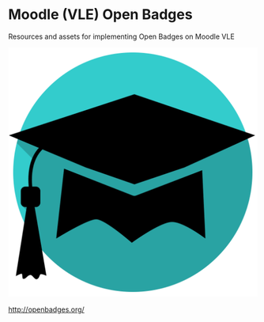 # Moodle (VLE) Open Badges
Resources and assets for implementing  Open Badges on Moodle VLE

![readme banner](/badges_assets/badgeUniCap.png)

http://openbadges.org/
